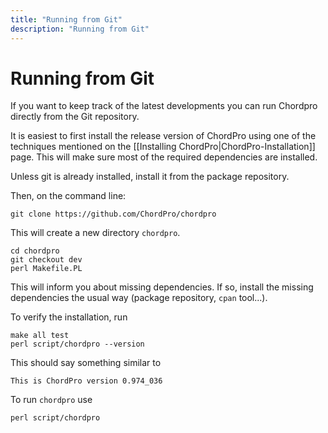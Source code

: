 ```yaml
---
title: "Running from Git"
description: "Running from Git"
---
```


# Running from Git

If you want to keep track of the latest developments you can run
Chordpro directly from the Git repository.

It is easiest to first install the release version of ChordPro using
one of the techniques mentioned on the [[Installing
ChordPro|ChordPro-Installation]] page. This will make sure most of the
required dependencies are installed.

Unless git is already installed, install it from the package repository.

Then, on the command line:

    git clone https://github.com/ChordPro/chordpro

This will create a new directory `chordpro`.

    cd chordpro
    git checkout dev
	perl Makefile.PL
	
This will inform you about missing dependencies. If so, install the
missing dependencies the usual way (package repository, `cpan` tool...).
	
To verify the installation, run

	make all test
    perl script/chordpro --version

This should say something similar to

    This is ChordPro version 0.974_036

To run `chordpro` use

	perl script/chordpro 
